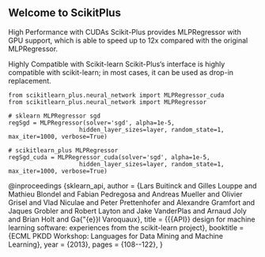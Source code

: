 
## Welcome to ScikitPlus

High Performance with CUDAs
Scikit-Plus provides MLPRegressor with GPU support, which is able to speed up to 12x  compared with the original MLPRegressor.

Highly Compatible with Scikit-learn
Scikit-Plus‘s interface is highly compatible with scikit-learn; in most cases, it can be used as drop-in replacement.

```
from scikitlearn_plus.neural_network import MLPRegressor_cuda
from scikitlearn_plus.neural_network import MLPRegressor

# sklearn MLPRegressor sgd
regSgd = MLPRegressor(solver='sgd', alpha=1e-5,
                    hidden_layer_sizes=layer, random_state=1, max_iter=1000, verbose=True)

# scikitlearn_plus MLPRegressor
regSgd_cuda = MLPRegressor_cuda(solver='sgd', alpha=1e-5,
                    hidden_layer_sizes=layer, random_state=1, max_iter=1000, verbose=True)

```



@inproceedings
{sklearn_api,
  author    = {Lars Buitinck and Gilles Louppe and Mathieu Blondel and
               Fabian Pedregosa and Andreas Mueller and Olivier Grisel and
               Vlad Niculae and Peter Prettenhofer and Alexandre Gramfort
               and Jaques Grobler and Robert Layton and Jake VanderPlas and
               Arnaud Joly and Brian Holt and Ga{\"{e}}l Varoquaux},
  title     = {{{API}} design for machine learning software: experiences from the scikit-learn project},
  booktitle = {ECML PKDD Workshop: Languages for Data Mining and Machine Learning},
  year      = {2013},
  pages = {108--122},
}
